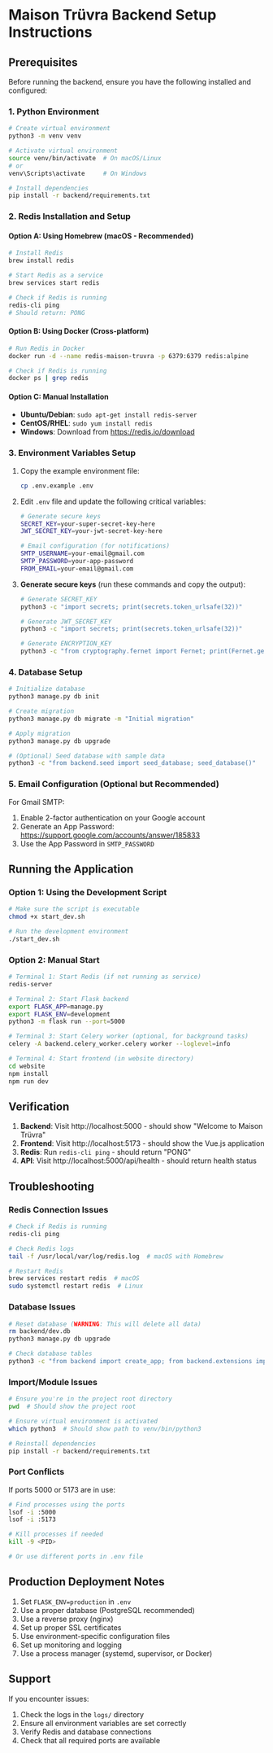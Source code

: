 # Maison Trüvra Backend Setup Instructions

## Prerequisites

Before running the backend, ensure you have the following installed and configured:

### 1. Python Environment
```bash
# Create virtual environment
python3 -m venv venv

# Activate virtual environment
source venv/bin/activate  # On macOS/Linux
# or
venv\Scripts\activate     # On Windows

# Install dependencies
pip install -r backend/requirements.txt
```

### 2. Redis Installation and Setup

#### Option A: Using Homebrew (macOS - Recommended)
```bash
# Install Redis
brew install redis

# Start Redis as a service
brew services start redis

# Check if Redis is running
redis-cli ping
# Should return: PONG
```

#### Option B: Using Docker (Cross-platform)
```bash
# Run Redis in Docker
docker run -d --name redis-maison-truvra -p 6379:6379 redis:alpine

# Check if Redis is running
docker ps | grep redis
```

#### Option C: Manual Installation
- **Ubuntu/Debian**: `sudo apt-get install redis-server`
- **CentOS/RHEL**: `sudo yum install redis`
- **Windows**: Download from https://redis.io/download

### 3. Environment Variables Setup

1. Copy the example environment file:
   ```bash
   cp .env.example .env
   ```

2. Edit `.env` file and update the following critical variables:
   ```bash
   # Generate secure keys
   SECRET_KEY=your-super-secret-key-here
   JWT_SECRET_KEY=your-jwt-secret-key-here
   
   # Email configuration (for notifications)
   SMTP_USERNAME=your-email@gmail.com
   SMTP_PASSWORD=your-app-password
   FROM_EMAIL=your-email@gmail.com
   ```

3. **Generate secure keys** (run these commands and copy the output):
   ```bash
   # Generate SECRET_KEY
   python3 -c "import secrets; print(secrets.token_urlsafe(32))"
   
   # Generate JWT_SECRET_KEY
   python3 -c "import secrets; print(secrets.token_urlsafe(32))"
   
   # Generate ENCRYPTION_KEY
   python3 -c "from cryptography.fernet import Fernet; print(Fernet.generate_key().decode())"
   ```

### 4. Database Setup

```bash
# Initialize database
python3 manage.py db init

# Create migration
python3 manage.py db migrate -m "Initial migration"

# Apply migration
python3 manage.py db upgrade

# (Optional) Seed database with sample data
python3 -c "from backend.seed import seed_database; seed_database()"
```

### 5. Email Configuration (Optional but Recommended)

For Gmail SMTP:
1. Enable 2-factor authentication on your Google account
2. Generate an App Password: https://support.google.com/accounts/answer/185833
3. Use the App Password in `SMTP_PASSWORD`

## Running the Application

### Option 1: Using the Development Script
```bash
# Make sure the script is executable
chmod +x start_dev.sh

# Run the development environment
./start_dev.sh
```

### Option 2: Manual Start
```bash
# Terminal 1: Start Redis (if not running as service)
redis-server

# Terminal 2: Start Flask backend
export FLASK_APP=manage.py
export FLASK_ENV=development
python3 -m flask run --port=5000

# Terminal 3: Start Celery worker (optional, for background tasks)
celery -A backend.celery_worker.celery worker --loglevel=info

# Terminal 4: Start frontend (in website directory)
cd website
npm install
npm run dev
```

## Verification

1. **Backend**: Visit http://localhost:5000 - should show "Welcome to Maison Trüvra"
2. **Frontend**: Visit http://localhost:5173 - should show the Vue.js application
3. **Redis**: Run `redis-cli ping` - should return "PONG"
4. **API**: Visit http://localhost:5000/api/health - should return health status

## Troubleshooting

### Redis Connection Issues
```bash
# Check if Redis is running
redis-cli ping

# Check Redis logs
tail -f /usr/local/var/log/redis.log  # macOS with Homebrew

# Restart Redis
brew services restart redis  # macOS
sudo systemctl restart redis  # Linux
```

### Database Issues
```bash
# Reset database (WARNING: This will delete all data)
rm backend/dev.db
python3 manage.py db upgrade

# Check database tables
python3 -c "from backend import create_app; from backend.extensions import db; app = create_app(); app.app_context().push(); print(db.engine.table_names())"
```

### Import/Module Issues
```bash
# Ensure you're in the project root directory
pwd  # Should show the project root

# Ensure virtual environment is activated
which python3  # Should show path to venv/bin/python3

# Reinstall dependencies
pip install -r backend/requirements.txt
```

### Port Conflicts
If ports 5000 or 5173 are in use:
```bash
# Find processes using the ports
lsof -i :5000
lsof -i :5173

# Kill processes if needed
kill -9 <PID>

# Or use different ports in .env file
```

## Production Deployment Notes

1. Set `FLASK_ENV=production` in `.env`
2. Use a proper database (PostgreSQL recommended)
3. Use a reverse proxy (nginx)
4. Set up proper SSL certificates
5. Use environment-specific configuration files
6. Set up monitoring and logging
7. Use a process manager (systemd, supervisor, or Docker)

## Support

If you encounter issues:
1. Check the logs in the `logs/` directory
2. Ensure all environment variables are set correctly
3. Verify Redis and database connections
4. Check that all required ports are available